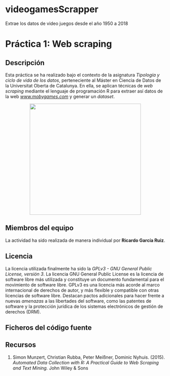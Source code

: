 # videogamesScrapper
Extrae los datos de video juegos desde el año 1950 a 2018

# Práctica 1: Web scraping

## Descripción

Esta práctica se ha realizado bajo el contexto de la asignatura _Tipología y ciclo de vida de los datos_, perteneciente al Máster en Ciencia de Datos de la Universitat Oberta de Catalunya. En ella, se aplican técnicas de _web scraping_ mediante el lenguaje de programación R para extraer así datos de la web _www.mobygames.com_ y generar un _dataset_.
<p align="center">
  <img src="http://www.mobygames.com/images/mobygames-logo.png" width="350"/>
</p>

## Miembros del equipo

La actividad ha sido realizada de manera individual por **Ricardo García Ruiz**.

## Licencia

La licencia utilizada finalmente ha sido la _GPLv3 - GNU General Public License, versión 3_.
La licencia GNU General Public License es la licencia de software libre más utilizada y constituye un documento fundamental para el movimiento de software libre.
GPLv3 es una licencia más acorde al marco internacional de derechos de autor, y más flexible y compatible con otras licencias de software libre.  Destacan pactos adicionales para hacer frente a nuevas _amenazas_ a las libertades del software, como las patentes de software y
la protección jurídica de los sistemas electrónicos de gestión de derechos (DRM). 

## Ficheros del código fuente



## Recursos

1. Simon Munzert, Christian Rubba, Peter Meißner, Dominic Nyhuis. (2015). _Automated Data Collection with R: A Practical Guide to Web Scraping and Text Mining._ John Wiley & Sons
